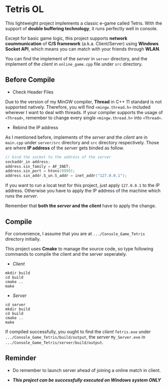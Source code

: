 # Tetris OL

This lightweight project implements a classic e-game called Tetris. With the support of **double buffering technology**, it runs perfectly well in console.  
  
Except for basic game logic, this project supports **network coummunication** of **C/S framework** (a.k.a. Client/Server) using **Windows Socket API**, which means you can match with your friends through **WLAN**.  
  
You can find the implement of the *server* in `server` directory, and the implement of the *client* in `online_game.cpp` file under `src` directory.  

## Before Compile
* Check Header Files  
  
Due to the version of my MinGW compiler, **Thread** in C++ 11 standard is not supported natively. Therefore, you will find `<mingw.thread.h>` included wherever I want to deal with threads. If your compiler supports the usage of `<Thread>`, remember to change every single `<mingw.thread.h>` into `<Thread>`.  
  
* Rebind the IP address  
  
As I mentioned before, implements of the *server* and the *cilent* are in `main.cpp` under `server/src` directory and `src` directory respectively. Those are where **IP address** of the *server* gets binded as follow.  
```C++
// bind the socket to the address of the server
sockaddr_in address;  
address.sin_family = AF_INET;  
address.sin_port = htons(9999);  
address.sin_addr.S_un.S_addr = inet_addr("127.0.0.1");
```  
  
If you want to run a locat test for this project, just apply `127.0.0.1` to the IP address. Otherwise you have to apply the IP address of the machine which runs the *server*.  
  
Remember that **both the *server* and the *client*** have to apply the change.  

## Compile
For convenience, I assume that you are at `.../Console_Game_Tetris` directory initially.  
  
This project uses **Cmake** to manage the source code, so type following commands to compile the client and the server seperately.
* *Client*  
```
mkdir build
cd build
cmake ..
make
```  
* *Server*
```
cd server
mkdir build
cd build
cmake ..
make
```  
  
If compiled successfully, you ought to find the *client* `Tetris.exe` under  `.../Console_Game_Tetris/build/output`, the *server* `My_Server.exe` in `.../Console_Game_Tetris/server/build/output`.

## Reminder

* Do remember to launch server ahead of joining a online match in client.  
  
* ***This project can be successfully executed on Windows system ONLY*** 
